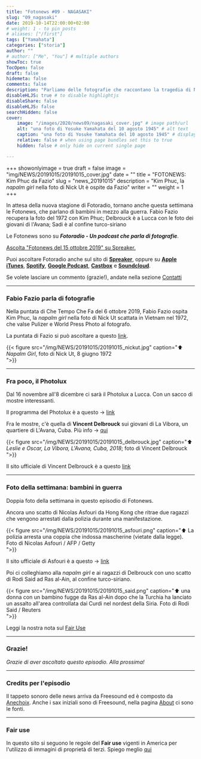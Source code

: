 ```yaml
---
title: "Fotonews #09 - NAGASAKI"
slug: "09_nagasaki"
date: 2019-10-14T22:00:00+02:00
# weight: 1 - to pin posts
# aliases: ["/first"]
tags: ["Yamahata"]
categories: ["storia"]
author: ""
# author: ["Me", "You"] # multiple authors
showToc: true
TocOpen: false
draft: false
hidemeta: false
comments: false
description: "Parliamo delle fotografie che raccontano la tragedia di Nagasaki"
disableHLJS: true # to disable highlightjs
disableShare: false
disableHLJS: false
searchHidden: false
cover:
    image: "/images/2020/news09/nagasaki_cover.jpg" # image path/url
    alt: "una foto di Yosuke Yamahata del 10 agosto 1945" # alt text
    caption: "una foto di Yosuke Yamahata del 10 agosto 1945" # display caption under cover
    relative: false # when using page bundles set this to true
    hidden: false # only hide on current single page

---
```


+++
showonlyimage = true
draft = false
image = "img/NEWS/20191015/20191015_cover.jpg"
date = ""
title = "FOTONEWS: Kim Phuc da Fazio"
slug = "news_20191015"
description = "Kim Phuc, la _napalm girl_ nella foto di Nick Ut è ospite da Fazio"
writer = ""
weight = 1
+++

In attesa della nuova stagione di Fotoradio, tornano anche questa settimana le Fotonews, che parlano di bambini in mezzo alla guerra. Fabio Fazio recupera la foto del 1972 con Kim Phuc; Delbrouck è a Lucca con le foto dei giovani di l'Avana; Sadi è al confine turco-siriano
<!--more-->

Le Fotonews sono su **_Fotoradio - Un podcast che parla di fotografie_**.

<a class="spreaker-player" href="https://www.spreaker.com/episode/19487235" data-resource="episode_id=19487235" data-width="100%" data-height="200px" data-theme="light" data-playlist="false" data-playlist-continuous="false" data-autoplay="false" data-live-autoplay="false" data-chapters-image="true" data-episode-image-position="right" data-hide-logo="false" data-hide-likes="false" data-hide-comments="false" data-hide-sharing="false" data-hide-download="false">Ascolta "Fotonews del 15 ottobre 2019" su Spreaker.</a>

Puoi ascoltare Fotoradio anche sul sito di <a href="https://www.spreaker.com/show/fotoradio-un-podcast-sulle-fotografie">**Spreaker**</a>, oppure su <a target="blank" href="https://podcasts.apple.com/it/podcast/fotoradio-un-podcast-sulle-fotografie/id1473090985">**Apple iTunes**</a>, <a target="blank" href="https://open.spotify.com/show/3dzBBFOJD2gaz2pRdhlzYh">**Spotify**</a>, <a target="blank" href="https://www.google.com/podcasts?feed=aHR0cHM6Ly93d3cuc3ByZWFrZXIuY29tL3Nob3cvMzYwNzI4OS9lcGlzb2Rlcy9mZWVk">**Google Podcast**</a>, <a target="blank" href="https://castbox.fm/channel/Fotoradio-un-podcast-sulle-fotografie-id2203635?country=it">**Castbox**</a> e <a target="blank" href="https://soundcloud.com/user-153455998">**Soundcloud**</a>.

Se volete lasciare un commento (grazie!), andate nella sezione <a href="/contact/">Contatti</a>

- - -

### Fabio Fazio parla di fotografie

Nella puntata di Che Tempo Che Fa del 6 ottobre 2019, Fabio Fazio ospita Kim Phuc, la _napalm girl_ nella foto di Nick Ut scattata in Vietnam nel 1972, che valse Pulizer e World Press Photo al fotografo.

La puntata di Fazio si può ascoltare a questo <a target="blank" href="https://www.youtube.com/watch?v=d0Z6ClK8cTs">link</a>.

{{< figure src="/img/NEWS/20191015/20191015_nickut.jpg" caption="⬆︎ _Napalm Girl_, foto di Nick Ut, 8 giugno 1972<br> ">}}

- - -

### Fra poco, il Photolux

Dal 16 novembre all'8 dicembre ci sarà il Photolux a Lucca. Con un sacco di mostre interessanti.

Il programma del Photolux è a questo -> <a target="blank" href="http://www.photoluxfestival.it/it/mostre-2019/">link</a>

Fra le mostre, c'è quella di **Vincent Delbrouck** sui giovani di La Vibora, un quartiere di L'Avana, Cuba. Più info ->  <a target="blank" href="http://www.photoluxfestival.it/it/vincent-delbrouck-champu-the-youth-of-la-vibora/">qui</a>

{{< figure src="/img/NEWS/20191015/20191015_delbrouck.jpg" caption="⬆︎ _Leslie e Oscar, La Vibora, L'Avana, Cuba, 2018_; foto di Vincent Delbrouck<br> ">}}

Il sito ufficiale di Vincent Delbrouck è a questo <a target="blank" href="https://vincentdelbrouck.be/">link</a>

- - -

### Foto della settimana: bambini in guerra

Doppia foto della settimana in questo episodio di Fotonews.

Ancora uno scatto di Nicolas Asfouri da Hong Kong che ritrae due ragazzi che vengono arrestati dalla polizia durante una manifestazione.

{{< figure src="/img/NEWS/20191015/20191015_asfouri.png" caption="⬆︎ La polizia arresta una coppia che indossa mascherine (vietate dalla legge). Foto di Nicolas Asfouri / AFP / Getty<br> ">}}

Il sito ufficiale di Asfouri è a questo -> <a target="blank" href="https://nicolasfouri.wixsite.com/nicolas-asfouri">link</a>

Poi ci colleghiamo alla _napalm girl_ e ai ragazzi di Delbrouck con uno scatto di Rodi Said ad Ras al-Ain, al confine turco-siriano.

{{< figure src="/img/NEWS/20191015/20191015_said.png" caption="⬆︎ una donna con un bambino fugge da Ras al-Ain dopo che la Turchia ha lanciato un assalto all'area controllata dai Curdi nel nordest della Siria. Foto di Rodi Said / Reuters<br> ">}}

Leggi la nostra nota sul <a target="blank" href="/static_page/fair_use/">Fair Use</a>


- - -

### Grazie!

_Grazie di aver ascoltato questo episodio. Alla prossima!_


<!--
- - -
### Bonus Track

Torniamo all'episodio di oggi sul campo di accoglienza di Samos con questa bonus track.
Nicolò Govoni, uno dei fondatori di Still I Rise, racconta in un Tedx, del senso del volontariato e dell'approccio della sua ong verso i bambini del campo di Samos.
Un estratto della clip è in coda all'episodio. Qui la versione integrale del video.

{{< yt 7UKsgk0Ose0 >}}


<br>
-->

<!--
- - -

### Citazioni


- Fabrizio Gatti, con le immagini di Massimo Sestini, _Dimmi dove sei_, National Geographic Italia, giugno 2019

Le voci fuori campo sono tratte dal trailer del documentario di National Geographic Channel diretto da Jesús Garcés Lambert andato in onda il 20 giugno 2019 su Sky e poi boh.
-->

<!--
- - -
### Errata corrige

Nella prima versione dell'episodio, avevo previsto di chiudere con una clip di Nicolò Govoni che racconta il centro creato da Still I Rise alle porte del campo di Samos.
Poi invece ho preferito inserire la clip dal Tedx dove si parla di volontariato che mi pare più interessante. Quindi non torna il mio discorso in chiusura di puntata. Mi spiace
-->

<!--
- - -

### Altri link

- La puntata di **Be My Diary** di Rossella Pivanti citata nell'episodio è ascoltabile a questo (<a target="blank" href="https://www.spreaker.com/user/bemydiary/bmd-s02e10-finito">link</a>)

-->

- - -

### Credits per l'episodio

Il tappeto sonoro delle news arriva da Freesound ed è composto da <a target="blank" href="https://freesound.org/people/anechoix/">Anechoix</a>.
Anche i sax iniziali sono di Freesound, nella pagina <a href="/about/">About</a> ci sono le fonti.

- - -


### Fair use

In questo sito si seguono le regole del **Fair use** vigenti in America per l'utilizzo di immagini di proprietà di terzi. Spiego meglio <a href="/static_page/fair_use/">qui</a>
